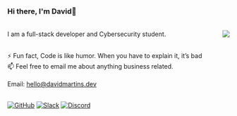 ### Hi there, I'm David👋
<br>
<img align='right' src="https://github-readme-stats.vercel.app/api?username=withdavid&show_icons=true">
I am a full-stack developer and Cybersecurity student.
<br><br>

⚡ Fun fact, Code is like humor. When you have to explain it, it’s bad  
📫 Feel free to email me about anything business related. <br><br>Email: hello@davidmartins.dev<br><br>


<p align="left">
<a href="https://github.com/withdavid"><img src="https://img.shields.io/badge/github-%23181717.svg?style=for-the-badge&logo=github&logoColor=white" alt="GitHub"/></a>
<a href="nah"><img src="https://img.shields.io/badge/Slack-4A154B?style=for-the-badge&logo=slack&logoColor=white" alt="Slack"/></a>
<a href="nah"><img src="https://img.shields.io/badge/Discord-7289DA?style=for-the-badge&logo=discord&logoColor=white" alt="Discord"/></a>
</p>
